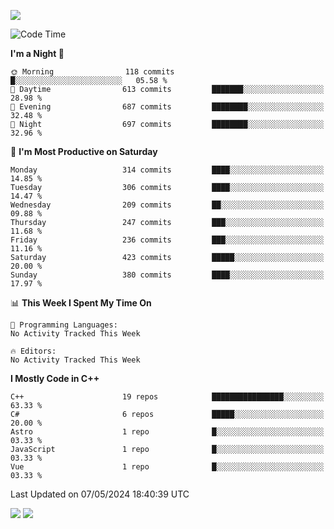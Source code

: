![](https://komarev.com/ghpvc/?username=lilpidgey&color=red)
<!--START_SECTION:waka-->
![Code Time](http://img.shields.io/badge/Code%20Time-1%2C491%20hrs%2018%20mins-blue)

**I'm a Night 🦉** 

```text
🌞 Morning                118 commits         █░░░░░░░░░░░░░░░░░░░░░░░░   05.58 % 
🌆 Daytime                613 commits         ███████░░░░░░░░░░░░░░░░░░   28.98 % 
🌃 Evening                687 commits         ████████░░░░░░░░░░░░░░░░░   32.48 % 
🌙 Night                  697 commits         ████████░░░░░░░░░░░░░░░░░   32.96 % 
```
📅 **I'm Most Productive on Saturday** 

```text
Monday                   314 commits         ████░░░░░░░░░░░░░░░░░░░░░   14.85 % 
Tuesday                  306 commits         ████░░░░░░░░░░░░░░░░░░░░░   14.47 % 
Wednesday                209 commits         ██░░░░░░░░░░░░░░░░░░░░░░░   09.88 % 
Thursday                 247 commits         ███░░░░░░░░░░░░░░░░░░░░░░   11.68 % 
Friday                   236 commits         ███░░░░░░░░░░░░░░░░░░░░░░   11.16 % 
Saturday                 423 commits         █████░░░░░░░░░░░░░░░░░░░░   20.00 % 
Sunday                   380 commits         ████░░░░░░░░░░░░░░░░░░░░░   17.97 % 
```


📊 **This Week I Spent My Time On** 

```text
💬 Programming Languages: 
No Activity Tracked This Week

🔥 Editors: 
No Activity Tracked This Week
```

**I Mostly Code in C++** 

```text
C++                      19 repos            ████████████████░░░░░░░░░   63.33 % 
C#                       6 repos             █████░░░░░░░░░░░░░░░░░░░░   20.00 % 
Astro                    1 repo              █░░░░░░░░░░░░░░░░░░░░░░░░   03.33 % 
JavaScript               1 repo              █░░░░░░░░░░░░░░░░░░░░░░░░   03.33 % 
Vue                      1 repo              █░░░░░░░░░░░░░░░░░░░░░░░░   03.33 % 
```




 Last Updated on 07/05/2024 18:40:39 UTC
<!--END_SECTION:waka-->
![](https://hit.yhype.me/github/profile?user_id=42968544)
![](https://komarev.com/ghpvc/?lilpidgey)
